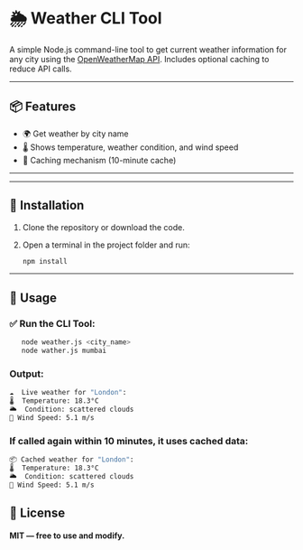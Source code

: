 # 🌦️ Weather CLI Tool

A simple Node.js command-line tool to get current weather information for any city using the [OpenWeatherMap API](https://openweathermap.org/api). Includes optional caching to reduce API calls.

---

## 📦 Features

- 🌍 Get weather by city name
- 🌡️ Shows temperature, weather condition, and wind speed
- 💾 Caching mechanism (10-minute cache)

---


---

## 🔧 Installation

1. Clone the repository or download the code.

2. Open a terminal in the project folder and run:

   ```bash
   npm install

   ```

---

## 🚀 Usage

### ✅ Run the CLI Tool:

 ```bash
    node weather.js <city_name>
    node wather.js mumbai
 ```


### Output:

```bash
☁️  Live weather for "London":
🌡️  Temperature: 18.3°C
🌥️  Condition: scattered clouds
💨 Wind Speed: 5.1 m/s
```

### If called again within 10 minutes, it uses cached data:

```bash
📦 Cached weather for "London":
🌡️  Temperature: 18.3°C
🌥️  Condition: scattered clouds
💨 Wind Speed: 5.1 m/s
```

## 📜 License
#### MIT — free to use and modify.
